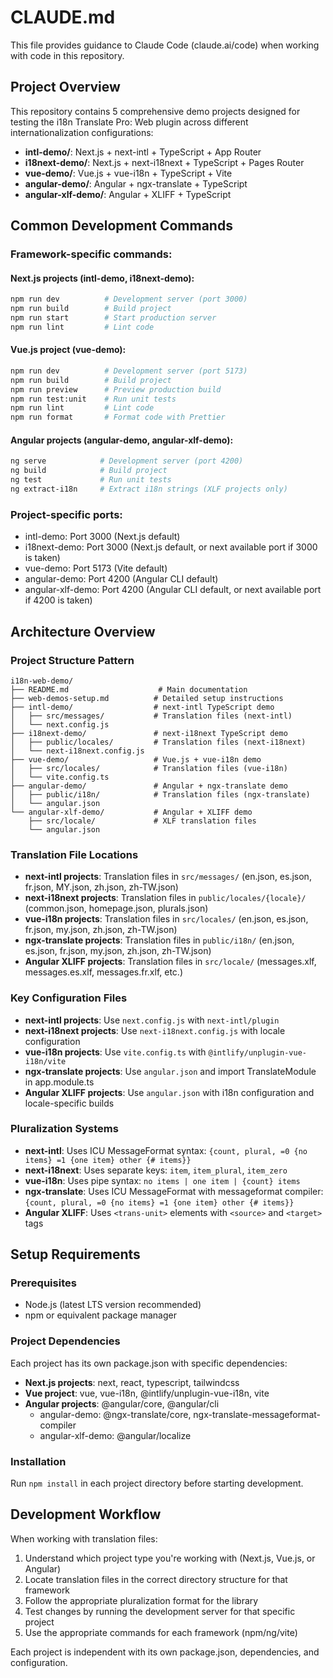 # CLAUDE.md

This file provides guidance to Claude Code (claude.ai/code) when working with code in this repository.

## Project Overview

This repository contains 5 comprehensive demo projects designed for testing the i18n Translate Pro: Web plugin across different internationalization configurations:

- **intl-demo/**: Next.js + next-intl + TypeScript + App Router
- **i18next-demo/**: Next.js + next-i18next + TypeScript + Pages Router
- **vue-demo/**: Vue.js + vue-i18n + TypeScript + Vite
- **angular-demo/**: Angular + ngx-translate + TypeScript
- **angular-xlf-demo/**: Angular + XLIFF + TypeScript

## Common Development Commands

### Framework-specific commands:

#### Next.js projects (intl-demo, i18next-demo):
```bash
npm run dev          # Development server (port 3000)
npm run build        # Build project
npm run start        # Start production server
npm run lint         # Lint code
```

#### Vue.js project (vue-demo):
```bash
npm run dev          # Development server (port 5173)
npm run build        # Build project
npm run preview      # Preview production build
npm run test:unit    # Run unit tests
npm run lint         # Lint code
npm run format       # Format code with Prettier
```

#### Angular projects (angular-demo, angular-xlf-demo):
```bash
ng serve            # Development server (port 4200)
ng build            # Build project
ng test             # Run unit tests
ng extract-i18n     # Extract i18n strings (XLF projects only)
```

### Project-specific ports:
- intl-demo: Port 3000 (Next.js default)
- i18next-demo: Port 3000 (Next.js default, or next available port if 3000 is taken)
- vue-demo: Port 5173 (Vite default)
- angular-demo: Port 4200 (Angular CLI default)
- angular-xlf-demo: Port 4200 (Angular CLI default, or next available port if 4200 is taken)

## Architecture Overview

### Project Structure Pattern
```
i18n-web-demo/
├── README.md                    # Main documentation
├── web-demos-setup.md          # Detailed setup instructions
├── intl-demo/                  # next-intl TypeScript demo
│   ├── src/messages/           # Translation files (next-intl)
│   └── next.config.js
├── i18next-demo/               # next-i18next TypeScript demo
│   ├── public/locales/         # Translation files (next-i18next)
│   └── next-i18next.config.js
├── vue-demo/                   # Vue.js + vue-i18n demo
│   ├── src/locales/            # Translation files (vue-i18n)
│   └── vite.config.ts
├── angular-demo/               # Angular + ngx-translate demo
│   ├── public/i18n/            # Translation files (ngx-translate)
│   └── angular.json
└── angular-xlf-demo/           # Angular + XLIFF demo
    ├── src/locale/             # XLF translation files
    └── angular.json
```

### Translation File Locations
- **next-intl projects**: Translation files in `src/messages/` (en.json, es.json, fr.json, MY.json, zh.json, zh-TW.json)
- **next-i18next projects**: Translation files in `public/locales/{locale}/` (common.json, homepage.json, plurals.json)
- **vue-i18n projects**: Translation files in `src/locales/` (en.json, es.json, fr.json, my.json, zh.json, zh-TW.json)
- **ngx-translate projects**: Translation files in `public/i18n/` (en.json, es.json, fr.json, my.json, zh.json, zh-TW.json)
- **Angular XLIFF projects**: Translation files in `src/locale/` (messages.xlf, messages.es.xlf, messages.fr.xlf, etc.)

### Key Configuration Files
- **next-intl projects**: Use `next.config.js` with `next-intl/plugin`
- **next-i18next projects**: Use `next-i18next.config.js` with locale configuration
- **vue-i18n projects**: Use `vite.config.ts` with `@intlify/unplugin-vue-i18n/vite`
- **ngx-translate projects**: Use `angular.json` and import TranslateModule in app.module.ts
- **Angular XLIFF projects**: Use `angular.json` with i18n configuration and locale-specific builds

### Pluralization Systems
- **next-intl**: Uses ICU MessageFormat syntax: `{count, plural, =0 {no items} =1 {one item} other {# items}}`
- **next-i18next**: Uses separate keys: `item`, `item_plural`, `item_zero`
- **vue-i18n**: Uses pipe syntax: `no items | one item | {count} items`
- **ngx-translate**: Uses ICU MessageFormat with messageformat compiler: `{count, plural, =0 {no items} =1 {one item} other {# items}}`
- **Angular XLIFF**: Uses `<trans-unit>` elements with `<source>` and `<target>` tags

## Setup Requirements

### Prerequisites
- Node.js (latest LTS version recommended)
- npm or equivalent package manager

### Project Dependencies
Each project has its own package.json with specific dependencies:
- **Next.js projects**: next, react, typescript, tailwindcss
- **Vue project**: vue, vue-i18n, @intlify/unplugin-vue-i18n, vite
- **Angular projects**: @angular/core, @angular/cli
  - angular-demo: @ngx-translate/core, ngx-translate-messageformat-compiler
  - angular-xlf-demo: @angular/localize

### Installation
Run `npm install` in each project directory before starting development.

## Development Workflow

When working with translation files:
1. Understand which project type you're working with (Next.js, Vue.js, or Angular)
2. Locate translation files in the correct directory structure for that framework
3. Follow the appropriate pluralization format for the library
4. Test changes by running the development server for that specific project
5. Use the appropriate commands for each framework (npm/ng/vite)

Each project is independent with its own package.json, dependencies, and configuration.